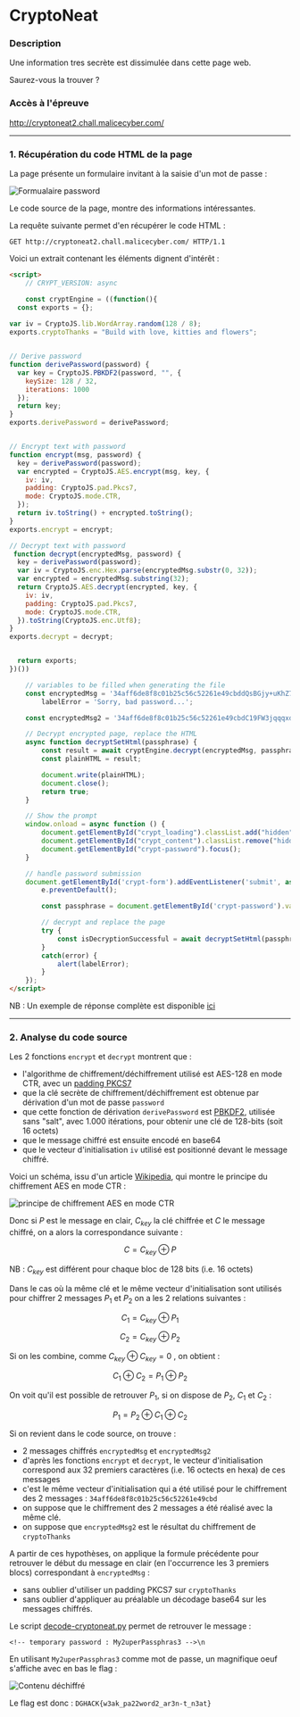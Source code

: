 # CryptoNeat

### Description

Une information tres secrète est dissimulée dans cette page web.

Saurez-vous la trouver ?

### Accès à l'épreuve

http://cryptoneat2.chall.malicecyber.com/

----

### 1. Récupération du code HTML de la page

La page présente un formulaire invitant à la saisie d'un mot de passe :

![Formualaire password](formulaire-password.png)


Le code source de la page, montre des informations intéressantes.

La requête suivante permet d'en récupérer le code HTML :
```http
GET http://cryptoneat2.chall.malicecyber.com/ HTTP/1.1
```

Voici un extrait contenant les éléments dignent d'intérêt :
```html
<script>
    // CRYPT_VERSION: async

    const cryptEngine = ((function(){
  const exports = {};
  
var iv = CryptoJS.lib.WordArray.random(128 / 8);
exports.cryptoThanks = "Build with love, kitties and flowers";


// Derive password
function derivePassword(password) {
  var key = CryptoJS.PBKDF2(password, "", {
    keySize: 128 / 32,
    iterations: 1000
  });
  return key;
}
exports.derivePassword = derivePassword;


// Encrypt text with password
function encrypt(msg, password) {
  key = derivePassword(password);
  var encrypted = CryptoJS.AES.encrypt(msg, key, {
    iv: iv,
    padding: CryptoJS.pad.Pkcs7,
    mode: CryptoJS.mode.CTR,
  });
  return iv.toString() + encrypted.toString();
}
exports.encrypt = encrypt;

// Decrypt text with password
 function decrypt(encryptedMsg, password) {
  key = derivePassword(password);
  var iv = CryptoJS.enc.Hex.parse(encryptedMsg.substr(0, 32));
  var encrypted = encryptedMsg.substring(32);
  return CryptoJS.AES.decrypt(encrypted, key, {
    iv: iv,
    padding: CryptoJS.pad.Pkcs7,
    mode: CryptoJS.mode.CTR,
  }).toString(CryptoJS.enc.Utf8);
}
exports.decrypt = decrypt;


  return exports;
})())

    // variables to be filled when generating the file
    const encryptedMsg = '34aff6de8f8c01b25c56c52261e49cbddQsBGjy+uKhZ7z3+zPhswKWQHMYJpz7wffAe4Es/bwrJmMo99Kv7XJ8P63TbN/8X...'
        labelError = 'Sorry, bad password...';

    const encryptedMsg2 = '34aff6de8f8c01b25c56c52261e49cbdC19FW3jqqqxd6G/z0fcpnOSIBsUSvD+jZ7E9/VkscwDMrdk9i9efIvJw1Fj6Fs0R';

    // Decrypt encrypted page, replace the HTML
    async function decryptSetHtml(passphrase) {
        const result = await cryptEngine.decrypt(encryptedMsg, passphrase);
        const plainHTML = result;

        document.write(plainHTML);
        document.close();
        return true;
    }

    // Show the prompt
    window.onload = async function () {
        document.getElementById("crypt_loading").classList.add("hidden");
        document.getElementById("crypt_content").classList.remove("hidden");
        document.getElementById("crypt-password").focus();
    }

    // handle password submission
    document.getElementById('crypt-form').addEventListener('submit', async function (e) {
        e.preventDefault();

        const passphrase = document.getElementById('crypt-password').value;

        // decrypt and replace the page
        try {
            const isDecryptionSuccessful = await decryptSetHtml(passphrase);
        }
        catch(error) {
            alert(labelError);
        }
    });
</script>
```

NB : Un exemple de réponse complète est disponible [ici](Response-1700812597414.http)

----

### 2. Analyse du code source

Les 2 fonctions `encrypt` et `decrypt` montrent que :
- l'algorithme de chiffrement/déchiffrement utilisé est AES-128 en mode CTR, avec un [padding PKCS7](https://en.wikipedia.org/wiki/Padding_(cryptography)#PKCS#5_and_PKCS#7)
- que la clé secrète de chiffrement/déchiffrement est obtenue par dérivation d'un mot de passe `password`
- que cette fonction de dérivation `derivePassword` est [PBKDF2](https://fr.wikipedia.org/wiki/PBKDF2), utilisée sans "salt", avec 1.000 itérations, pour obtenir une clé de 128-bits (soit 16 octets)
- que le message chiffré est ensuite encodé en base64
- que le vecteur d'initialisation `iv` utilisé est positionné devant le message chiffré.



Voici un schéma, issu d'un article [Wikipedia](https://fr.wikipedia.org/wiki/Mode_d%27op%C3%A9ration_(cryptographie)#%C2%AB_CounTeR_%C2%BB_(CTR):_chiffrement_bas%C3%A9_sur_compteur), qui montre le principe du chiffrement AES en mode CTR :

![principe de chiffrement AES en mode CTR](schema_AES_CTR.png)


Donc si $P$ est le message en clair, $C_{key}$ la clé chiffrée et $C$ le message chiffré, on a alors la correspondance suivante :

$$ C = C_{key} \oplus P $$

NB : $C_{key}$ est différent pour chaque bloc de 128 bits (i.e. 16 octets)

Dans le cas où la même clé et le même vecteur d'initialisation sont utilisés pour chiffrer 2 messages $P_1$ et $P_2$ on a les 2 relations suivantes :

$$ C_1 = C_{key} \oplus P_1 $$

$$ C_2 = C_{key} \oplus P_2 $$

Si on les combine, comme $C_{key} \oplus C_{key} = 0$ , on obtient :

$$ C_1 \oplus C_2 = P_1 \oplus P_2 $$

On voit qu'il est possible de retrouver $P_1$, si on dispose de $P_2$, $C_1$ et $C_2$ :

$$ P_1 = P_2 \oplus C_1 \oplus C_2 $$

Si on revient dans le code source, on trouve :
- 2 messages chiffrés `encryptedMsg` et `encryptedMsg2`
- d'après les fonctions `encrypt` et `decrypt`, le vecteur d'initialisation correspond aux 32 premiers caractères (i.e. 16 octects en hexa) de ces messages
- c'est le même vecteur d'initialisation qui a été utilisé pour le chiffrement des 2 messages : `34aff6de8f8c01b25c56c52261e49cbd`
- on suppose que le chiffrement des 2 messages a été réalisé avec la même clé.
- on suppose que `encryptedMsg2` est le résultat du chiffrement de `cryptoThanks`

A partir de ces hypothèses, on applique la formule précédente pour retrouver le début du message en clair (en l'occurrence les 3 premiers blocs) correspondant à `encryptedMsg` :
- sans oublier d'utiliser un padding PKCS7 sur `cryptoThanks`
- sans oublier d'appliquer au préalable un décodage base64 sur les messages chiffrés.

Le script [decode-cryptoneat.py](decode-cryptoneat.py) permet de retrouver le message :
```
<!-- temporary password : My2uperPassphras3 -->\n
```

En utilisant `My2uperPassphras3` comme mot de passe, un magnifique oeuf s'affiche avec en bas le flag :

![Contenu déchiffré](oeuf.png)

Le flag est donc : `DGHACK{w3ak_pa22word2_ar3n-t_n3at}`
